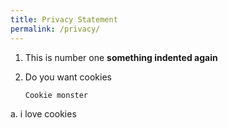 ```yaml
---
title: Privacy Statement
permalink: /privacy/
---
```








1. This is number one **something indented again**

2. Do you want cookies

	 ```
	 Cookie monster 
	 ```

a. i love cookies